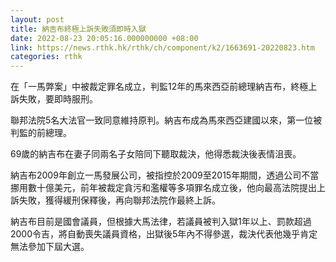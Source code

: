 ```yaml
---
layout: post
title: 納吉布終極上訴失敗須即時入獄
date: 2022-08-23 20:05:16.000000000 +08:00
link: https://news.rthk.hk/rthk/ch/component/k2/1663691-20220823.htm
categories: rthk
---
```


在「一馬弊案」中被裁定罪名成立，判監12年的馬來西亞前總理納吉布，終極上訴失敗，要即時服刑。

聯邦法院5名大法官一致同意維持原判。納吉布成為馬來西亞建國以來，第一位被判監的前總理。

69歲的納吉布在妻子同兩名子女陪同下聽取裁決，他得悉裁決後表情沮喪。

納吉布2009年創立一馬發展公司，被指控於2009至2015年期間，透過公司不當挪用數十億美元，前年被裁定貪污和濫權等多項罪名成立後，他向最高法院提出上訴失敗，獲得緩刑保釋後，再向聯邦法院作最終上訴。

納吉布目前是國會議員，但根據大馬法律，若議員被判入獄1年以上、罰款超過2000令吉，將自動喪失議員資格，出獄後5年內不得參選，裁決代表他幾乎肯定無法參加下屆大選。
